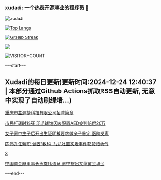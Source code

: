 ### xudadi: 一个热衷开源事业的程序员 👋

![xudadi](https://github-readme-stats-git-masterorgs-github-readme-stats-team.vercel.app/api?username=xudadi)

[![Top Langs](https://github-readme-stats.vercel.app/api/top-langs/?username=xudadi)](https://github.com/anuraghazra/github-readme-stats)

[![GitHub Streak](https://streak-stats.demolab.com?user=xudadi&locale=zh_Hans)](https://git.io/streak-stats)

![](https://raw.githubusercontent.com/xudadi/xudadi/main/assets/github-contribution-grid-snake.svg)

![VISITOR+COUNT](https://komarev.com/ghpvc/?username=xudadi&label=VISITOR+COUNT)


---start---

## Xudadi的每日更新(更新时间:2024-12-24 12:40:37 | 本部分通过Github Actions抓取RSS自动更新, 无意中实现了自动刷绿墙...)

[重庆市益源捷科技有限公司招聘简章](https://www.gongkaoleida.com/article/2241122)

[市民打球时猝死 羽毛球馆因未配置AED被判赔偿20万](https://m.163.com/news/article/JK4C9EBQ053469LG.html)

[女子家中生子后开出生证明被要求做亲子鉴定 医院发声](https://m.163.com/news/article/JK4IM0VQ05129QAF.html)

[陈伟升任新职 曾因"教科书式"处置突发事件获赞接地气](https://m.163.com/news/article/JK4JUN7G0530M570.html)

[3](https://m.163.com/touch/news/sub/domestic)

[中国黄金原董事长陈雄伟落马 家中搜出大量黄金珠宝](https://m.163.com/news/article/JK4DC0G00519DDQ2.html)

---end---
